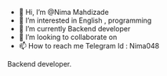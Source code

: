 - 👋 Hi, I’m @Nima Mahdizade
- 👀 I’m interested in English , programming
- 🌱 I’m currently Backend developer
- 💞️ I’m looking to collaborate on
- 📫 How to reach me Telegram Id : Nima048

Backend developer.
<!---
NimaM048/NimaM048 is a ✨ special ✨ repository because its `README.md` (this file) appears on your GitHub profile.
You can click the Preview link to take a look at your changes.
--->
